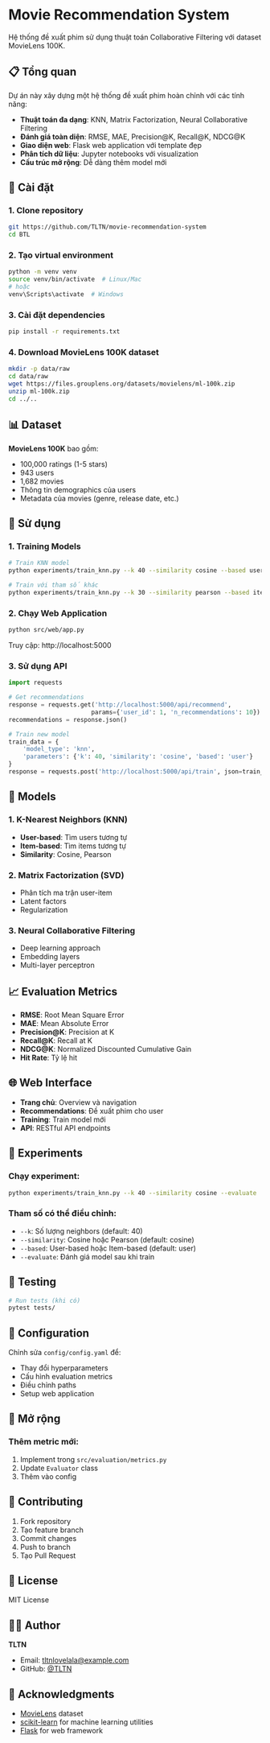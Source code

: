# Movie Recommendation System

Hệ thống đề xuất phim sử dụng thuật toán Collaborative Filtering với dataset MovieLens 100K.

## 📋 Tổng quan

Dự án này xây dựng một hệ thống đề xuất phim hoàn chỉnh với các tính năng:

- **Thuật toán đa dạng**: KNN, Matrix Factorization, Neural Collaborative Filtering
- **Đánh giá toàn diện**: RMSE, MAE, Precision@K, Recall@K, NDCG@K
- **Giao diện web**: Flask web application với template đẹp
- **Phân tích dữ liệu**: Jupyter notebooks với visualization
- **Cấu trúc mở rộng**: Dễ dàng thêm model mới

## 🚀 Cài đặt

### 1. Clone repository
```bash
git https://github.com/TLTN/movie-recommendation-system
cd BTL
```

### 2. Tạo virtual environment
```bash
python -m venv venv
source venv/bin/activate  # Linux/Mac
# hoặc
venv\Scripts\activate  # Windows
```

### 3. Cài đặt dependencies
```bash
pip install -r requirements.txt
```

### 4. Download MovieLens 100K dataset
```bash
mkdir -p data/raw
cd data/raw
wget https://files.grouplens.org/datasets/movielens/ml-100k.zip
unzip ml-100k.zip
cd ../..
```

## 📊 Dataset

**MovieLens 100K** bao gồm:
- 100,000 ratings (1-5 stars)
- 943 users
- 1,682 movies
- Thông tin demographics của users
- Metadata của movies (genre, release date, etc.)

## 🔧 Sử dụng

### 1. Training Models

```bash
# Train KNN model
python experiments/train_knn.py --k 40 --similarity cosine --based user

# Train với tham số khác
python experiments/train_knn.py --k 30 --similarity pearson --based item
```

### 2. Chạy Web Application

```bash
python src/web/app.py
```

Truy cập: http://localhost:5000

### 3. Sử dụng API

```python
import requests

# Get recommendations
response = requests.get('http://localhost:5000/api/recommend', 
                       params={'user_id': 1, 'n_recommendations': 10})
recommendations = response.json()

# Train new model
train_data = {
    'model_type': 'knn',
    'parameters': {'k': 40, 'similarity': 'cosine', 'based': 'user'}
}
response = requests.post('http://localhost:5000/api/train', json=train_data)
```

## 🤖 Models

### 1. K-Nearest Neighbors (KNN)
- **User-based**: Tìm users tương tự
- **Item-based**: Tìm items tương tự
- **Similarity**: Cosine, Pearson

### 2. Matrix Factorization (SVD)
- Phân tích ma trận user-item
- Latent factors
- Regularization

### 3. Neural Collaborative Filtering
- Deep learning approach
- Embedding layers
- Multi-layer perceptron

## 📈 Evaluation Metrics

- **RMSE**: Root Mean Square Error
- **MAE**: Mean Absolute Error  
- **Precision@K**: Precision at K
- **Recall@K**: Recall at K
- **NDCG@K**: Normalized Discounted Cumulative Gain
- **Hit Rate**: Tỷ lệ hit

## 🌐 Web Interface

- **Trang chủ**: Overview và navigation
- **Recommendations**: Đề xuất phim cho user
- **Training**: Train model mới
- **API**: RESTful API endpoints

## 🔬 Experiments

### Chạy experiment:
```bash
python experiments/train_knn.py --k 40 --similarity cosine --evaluate
```

### Tham số có thể điều chỉnh:
- `--k`: Số lượng neighbors (default: 40)
- `--similarity`: Cosine hoặc Pearson (default: cosine)  
- `--based`: User-based hoặc Item-based (default: user)
- `--evaluate`: Đánh giá model sau khi train

## 🧪 Testing

```bash
# Run tests (khi có)
pytest tests/
```

## 📝 Configuration

Chỉnh sửa `config/config.yaml` để:
- Thay đổi hyperparameters
- Cấu hình evaluation metrics
- Điều chỉnh paths
- Setup web application

## 🚀 Mở rộng

### Thêm metric mới:
1. Implement trong `src/evaluation/metrics.py`
2. Update `Evaluator` class
3. Thêm vào config

## 🤝 Contributing

1. Fork repository
2. Tạo feature branch
3. Commit changes
4. Push to branch
5. Tạo Pull Request

## 📄 License

MIT License

## 👨‍💻 Author

**TLTN**
- Email: tltnlovelala@example.com
- GitHub: [@TLTN](https://github.com/TLTN)

## 🙏 Acknowledgments

- [MovieLens](https://grouplens.org/datasets/movielens/) dataset
- [scikit-learn](https://scikit-learn.org/) for machine learning utilities
- [Flask](https://flask.palletsprojects.com/) for web framework